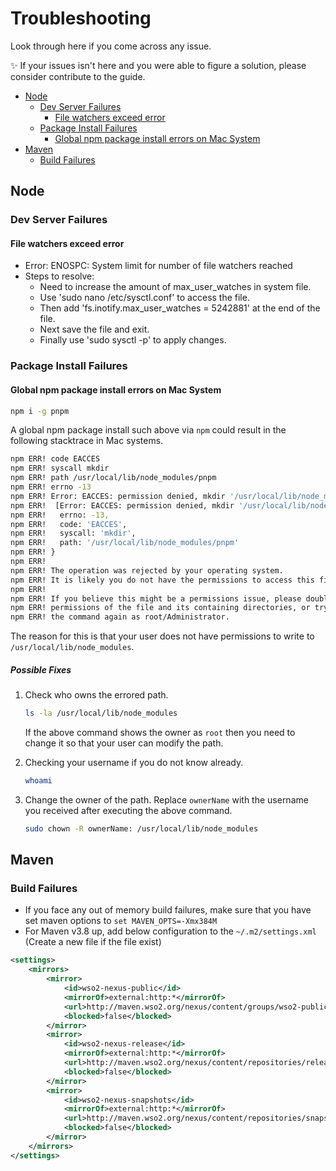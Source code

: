 # Troubleshooting

Look through here if you come across any issue.

✨ If your issues isn't here and you were able to figure a solution, please consider contribute to the guide.

* [Node](#node)
  * [Dev Server Failures](#dev-server-failures)
    * [File watchers exceed error](#file-watchers-exceed-error)
  * [Package Install Failures](#package-install-failures)
    * [Global npm package install errors on Mac System](#global-npm-package-install-errors-on-mac-ystem)
* [Maven](#maven)
  * [Build Failures](#build-failures)

## Node

### Dev Server Failures

#### File watchers exceed error

- Error: ENOSPC: System limit for number of file watchers reached
- Steps to resolve:
  - Need to increase the amount of max_user_watches in system file.
  - Use 'sudo nano /etc/sysctl.conf' to access the file.
  - Then add 'fs.inotify.max_user_watches = 5242881' at the end of the file.
  - Next save the file and exit.
  - Finally use 'sudo sysctl -p' to apply changes.

### Package Install Failures

#### Global npm package install errors on Mac System

```bash
npm i -g pnpm
```

A global npm package install such above via `npm` could result in the following stacktrace in Mac systems.

```bash
npm ERR! code EACCES
npm ERR! syscall mkdir
npm ERR! path /usr/local/lib/node_modules/pnpm
npm ERR! errno -13
npm ERR! Error: EACCES: permission denied, mkdir '/usr/local/lib/node_modules/pnpm'
npm ERR!  [Error: EACCES: permission denied, mkdir '/usr/local/lib/node_modules/pnpm'] {
npm ERR!   errno: -13,
npm ERR!   code: 'EACCES',
npm ERR!   syscall: 'mkdir',
npm ERR!   path: '/usr/local/lib/node_modules/pnpm'
npm ERR! }
npm ERR!
npm ERR! The operation was rejected by your operating system.
npm ERR! It is likely you do not have the permissions to access this file as the current user
npm ERR!
npm ERR! If you believe this might be a permissions issue, please double-check the
npm ERR! permissions of the file and its containing directories, or try running
npm ERR! the command again as root/Administrator.
```

The reason for this is that your user does not have permissions to write to `/usr/local/lib/node_modules`.

##### Possible Fixes

1. Check who owns the errored path.

    ```bash
    ls -la /usr/local/lib/node_modules
    ```

   If the above command shows the owner as `root` then you need to change it so that your user can modify the path.

2. Checking your username if you do not know already.

    ```bash
    whoami
    ```

3. Change the owner of the path. Replace `ownerName` with the username you received after executing the above command.

    ```bash
    sudo chown -R ownerName: /usr/local/lib/node_modules
    ```

## Maven

### Build Failures

- If you face any out of memory build failures, make sure that you have set maven options to `set MAVEN_OPTS=-Xmx384M`
- For Maven v3.8 up, add below configuration to the `~/.m2/settings.xml` (Create a new file if the file exist)

```xml
<settings>
    <mirrors>
        <mirror>
            <id>wso2-nexus-public</id>
            <mirrorOf>external:http:*</mirrorOf>
            <url>http://maven.wso2.org/nexus/content/groups/wso2-public/</url>
            <blocked>false</blocked>
        </mirror>
        <mirror>
            <id>wso2-nexus-release</id>
            <mirrorOf>external:http:*</mirrorOf>
            <url>http://maven.wso2.org/nexus/content/repositories/releases/</url>
            <blocked>false</blocked>
        </mirror>
        <mirror>
            <id>wso2-nexus-snapshots</id>
            <mirrorOf>external:http:*</mirrorOf>
            <url>http://maven.wso2.org/nexus/content/repositories/snapshots/</url>
            <blocked>false</blocked>
        </mirror>
    </mirrors>
</settings>
```
